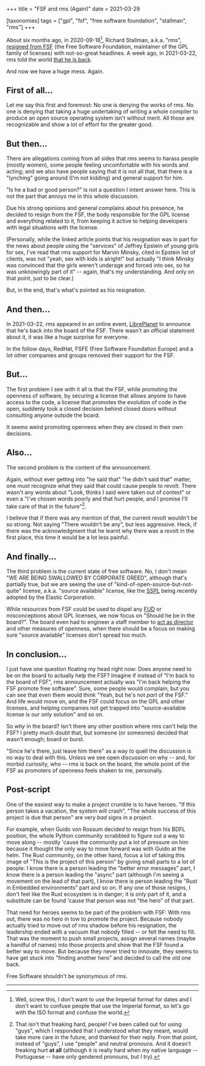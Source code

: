 +++
title = "FSF and rms (Again)"
date = 2021-03-29

[taxonomies]
tags = ["gpl", "fsf", "free software foundation", "stallman", "rms"]
+++

About six months ago, in 2020-09-16[^1], Richard Stallman, a.k.a. "rms", [resigned from
FSF](https://www.osnews.com/story/130635/richard-stallman-resigns-from-fsf-mit-after-defending-child-rape/)
(the Free Software Foundation, maintainer of the GPL family of licenses) with
not-so-great headlines. A week ago, in 2021-03-22, rms told the world [that he
is back](https://www.zdnet.com/article/richard-m-stallman-returns-to-the-free-software-foundation-board-of-directors/).

And now we have a huge mess. Again.

<!-- more -->

## First of all...

Let me say this first and foremost: No one is denying the works of rms. No one
is denying that taking a huge undertaking of writing a whole compiler to
produce an open source operating system isn't without merit. All those are
recognizable and show a lot of effort for the greater good.


## But then...

There are allegations coming from all sides that rms seems to harass people
(mostly women), some people feeling uncomfortable with his words and acting; 
and we also have people saying that it is not all that, that there is a
"lynching" going around (I'm not kidding) and general support for him.

"Is he a bad or good person?" is not a question I intent answer here. This is
not the part that annoys me in this whole discussion.

Due his strong opinions and general complains about his presence,
he decided to resign from the FSF, the body responsible for the GPL license and
everything related to it, from keeping it active to helping developers with
legal situations with the license.

(Personally, while the linked article points that his resignation was in part
for the news about people using the "services" of Jeffrey Epstein of young
girls for sex, I've read that rms support for Marvin Minsky, cited in Epstein
list of clients, was not "yeah, sex with kids is alright!" but actually "I
think Minsky was convinced that the girls weren't underage and forced into
sex, so he was unknowingly part of it" -- again, that's my understanding.
And only on that point, just to be clear.)

But, in the end, that's what's pointed as his resignation.



## And then...

In 2021-03-22, rms appeared in an online event,
[LibrePlanet](https://libreplanet.org/2021/) to announce that he's back into
the board of the FSF. There wasn't an official statement about it, it was like
a huge surprise for everyone.

In the follow days, RedHat, FSFE (Free Software Foundation Europe) and a lot
other companies and groups removed their support for the FSF.


## But...

The first problem I see with it all is that the FSF, while promoting the
openness of software, by securing a license that allows anyone to have access
to the code, a license that promotes the evolution of code in the open, suddenly took
a closed decision behind closed doors without consulting anyone outside the
board.

It seems weird promoting openness when they are closed in their own decisions.


## Also...

The second problem is the content of the announcement.

Again, without ever getting into "he said that" "he didn't said that" matter,
one must recognize what they said that could cause people to revolt.
There wasn't any words about "Look, thinks I said were taken out of
context" or even a "I've chosen words poorly and that hurt people, and I
promise I'll take care of that in the future"[^2].

I believe that if there was any mention of that, the current revolt wouldn't be
so strong. Not saying "There wouldn't be any", but less aggressive. Heck, if
there was the acknowledgment that he learnt why there was a revolt in the first
place, this time it would be a lot less painful.


## And finally...

The third problem is the current state of free software. No, I don't mean "WE
ARE BEING SWALLOWED BY CORPORATE GREED", although that's partially true, but we
are seeing the use of "kind-of-open-source-but-not-quite" license, a.k.a.
"source available" license, like the
[SSPL](https://en.wikipedia.org/wiki/Server_Side_Public_License) being recently
adopted by the Elastic Corporation.

While resources from FSF could be used to dispel any
[FUD](https://en.wikipedia.org/wiki/Fear,_uncertainty,_and_doubt) or
misconceptions about GPL licenses, we now focus on "Should he be in the
board?". The board even had to engineer a staff member to [act as
director](https://www.fsf.org/news/update-on-work-to-improve-governance-at-the-fsf)
and other measures of openness, when there should be a focus on making sure
"source available" licenses don't spread too much.


## In conclusion...

I just have one question floating my head right now: Does anyone need to be on
the board to actually help the FSF? Imagine if instead of "I'm back to the
board of FSF", rms announcement actually was "I'm back helping the FSF promote
free software". Sure, some people would complain, but you can see that even
them would think "Yeah, but he's not *part* of the FSF." And life would move
on, and the FSF could focus on the GPL and other licenses, and helping
companies not get trapped into "source-available license is our only solution"
and so on.

So *why* in the board? Isn't there any other position where rms can't help the
FSF? I pretty much doubt that, but someone (or someones) decided that wasn't
enough; board or burst.

"Since he's there, just leave him there" as a way to quell the discussion is no
way to deal with this. Unless we see open discussion on why -- and, for morbid
curiosity, who -- rms is back on the board, the whole point of the FSF as
promoters of openness feels shaken to me, personally.


## Post-script

One of the easiest way to make a project crumble is to have heroes. "If this
person takes a vacation, the system will crash", "The whole success of this
project is due that person" are very *bad* signs in a project.

For example, when Guido von Rossum decided to resign from his BDFL position,
the whole Python community scrabbled to figure out a way to move along --
mostly 'cause the community put a lot of pressure on him because it thought the
only way to move forward was with Guido at the helm. The Rust community, on the
other hand, focus a lot of taking this image of "This is the project of this
person" by giving small parts to a lot of people: I know there is a person
leading the "better error messages" part, I know there is a person leading the
"async" part (although I'm seeing a movement on the lead of that part), I know there
is person leading the "Rust in Embedded environments" part and so on. If any
one of those resigns, I don't feel like the Rust ecosystem is in danger; it is
only part of it, and a substitute can be found 'cause that person was not "the
hero" of that part.

That need for heroes seems to be part of the problem with FSF: With rms out,
there was no hero in tow to promote the project. Because nobody actually tried
to move out of rms shadow before his resignation, the leadership ended with a
vacuum that nobody filled -- or felt the need to fill. That was the moment to
push small projects, assign several names (maybe a handful of names) into those
projects and show that the FSF found a better way to move. But because they
never tried to innovate, they seems to have get stuck into "finding another
hero" and decided to call the old one back.

Free Software shouldn't be synonymous of rms.

---

[^1]: Well, screw this, I don't want to use the Imperial format for dates and I
  don't want to confuse people that use the Imperial format, so let's go with
  the ISO format and confuse the world.

[^2]: That isn't that freaking hard, people! I've been called out for using
  "guys", which I responded that I understood what they meant, would take more
  care in the future, and thanked for their reply. From that point, instead of
  "guys", I use "people" and neutral pronouns. And it doesn't freaking
  hurt **at all** (although it is really hard when my native language --
  Portuguese -- have only gendered pronouns, but I try).
